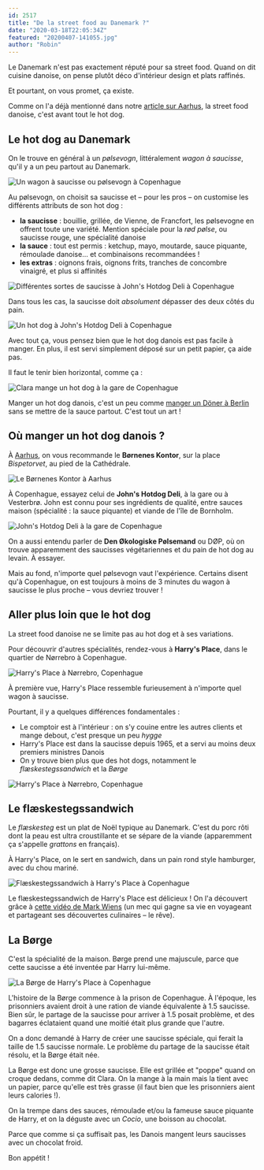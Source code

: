 ```yaml
---
id: 2517
title: "De la street food au Danemark ?"
date: "2020-03-18T22:05:34Z"
featured: "20200407-141055.jpg"
author: "Robin"
---
```


Le Danemark n'est pas exactement réputé pour sa street food. Quand on dit
cuisine danoise, on pense plutôt déco d'intérieur design et plats raffinés.

Et pourtant, on vous promet, ça existe.

Comme on l'a déjà mentionné dans notre
[article sur Aarhus](/9-choses-incontournables-a-faire-a-aarhus), la street food
danoise, c'est avant tout le hot dog.

## Le hot dog au Danemark

On le trouve en général à un _pølsevogn_, littéralement _wagon à saucisse_,
qu'il y a un peu partout au Danemark.

![Un wagon à saucisse ou pølsevogn à Copenhague](20200408-174855.jpg "Un wagon à saucisse à Copenhague")

Au pølsevogn, on choisit sa saucisse et – pour les pros – on customise les
différents attributs de son hot dog :

- **la saucisse** : bouillie, grillée, de Vienne, de Francfort, les pølsevogne
  en offrent toute une variété. Mention spéciale pour la _rød pølse_, ou
  saucisse rouge, une spécialité danoise
- **la sauce** : tout est permis : ketchup, mayo, moutarde, sauce piquante,
  rémoulade danoise... et combinaisons recommandées !
- **les extras** : oignons frais, oignons frits, tranches de concombre vinaigré,
  et plus si affinités

![Différentes sortes de saucisse à John's Hotdog Deli à Copenhague](20200408-131130.jpg "Différentes sortes de saucisse, dont la fameuse rød pølse")

Dans tous les cas, la saucisse doit _absolument_ dépasser des deux côtés du
pain.

![Un hot dog à John's Hotdog Deli à Copenhague](20200408-131113.jpg "Un hot dog à John's Hotdog Deli")

Avec tout ça, vous pensez bien que le hot dog danois est pas facile à manger. En
plus, il est servi simplement déposé sur un petit papier, ça aide pas.

Il faut le tenir bien horizontal, comme ça :

![Clara mange un hot dog à la gare de Copenhague](20200408-131331.jpg)

Manger un hot dog danois, c'est un peu comme
[manger un Döner à Berlin](/ich-hatte-gerne-einen-doner-bitte/) sans se mettre
de la sauce partout. C'est tout un art !

## Où manger un hot dog danois ?

À [Aarhus](/9-choses-incontournables-a-faire-a-aarhus/), on vous recommande le
**Børnenes Kontor**, sur la place _Bispetorvet_, au pied de la Cathédrale.

![Le Børnenes Kontor à Aarhus](20200407-140745.jpg "Le Børnenes Kontor à Aarhus")

À Copenhague, essayez celui de **John's Hotdog Deli**, à la gare ou à Vesterbrø.
John est connu pour ses ingrédients de qualité, entre sauces maison
(spécialité : la sauce piquante) et viande de l'île de Bornholm.

![John's Hotdog Deli à la gare de Copenhague](20200408-130929.jpg "John's Hotdog Deli à la gare de Copenhague")

On a aussi entendu parler de **Den Økologiske Pølsemand** ou DØP, où on trouve
apparemment des saucisses végétariennes et du pain de hot dog au levain. À
essayer.

Mais au fond, n'importe quel pølsevogn vaut l'expérience. Certains disent qu'à
Copenhague, on est toujours à moins de 3 minutes du wagon à saucisse le plus
proche – vous devriez trouver !

## Aller plus loin que le hot dog

La street food danoise ne se limite pas au hot dog et à ses variations.

Pour découvrir d'autres spécialités, rendez-vous à **Harry's Place**, dans le
quartier de Nørrebro à Copenhague.

![Harry's Place à Nørrebro, Copenhague](20200408-184505.jpg)

À première vue, Harry's Place ressemble furieusement à n'importe quel wagon à
saucisse.

Pourtant, il y a quelques différences fondamentales :

- Le comptoir est à l'intérieur : on s'y couine entre les autres clients et
  mange debout, c'est presque un peu _hygge_
- Harry's Place est dans la saucisse depuis 1965, et a servi au moins deux
  premiers ministres Danois
- On y trouve bien plus que des hot dogs, notamment le _flæskestegssandwich_ et
  la _Børge_

![Harry's Place à Nørrebro, Copenhague](20200408-181550.jpg)

## Le flæskestegssandwich

Le _flæskesteg_ est un plat de Noël typique au Danemark. C'est du porc rôti dont
la peau est ultra croustillante et se sépare de la viande (apparemment ça
s'appelle _grattons_ en français).

À Harry's Place, on le sert en sandwich, dans un pain rond style hamburger, avec
du chou mariné.

![Flæskestegssandwich à Harry's Place à Copenhague](20200408-182429.jpg)

Le flæskestegssandwich de Harry's Place est délicieux ! On l'a découvert grâce à
[cette vidéo de Mark Wiens](https://www.youtube.com/watch?v=2RvgmqpgSCM) (un mec
qui gagne sa vie en voyageant et partageant ses découvertes culinaires – le
rêve).

## La Børge

C'est la spécialité de la maison. Børge prend une majuscule, parce que cette
saucisse a été inventée par Harry lui-même.

![La Børge de Harry's Place à Copenhague](20200408-183706.jpg)

L'histoire de la Børge commence à la prison de Copenhague. À l'époque, les
prisonniers avaient droit à une ration de viande équivalente à 1.5 saucisse.
Bien sûr, le partage de la saucisse pour arriver à 1.5 posait problème, et des
bagarres éclataient quand une moitié était plus grande que l'autre.

On a donc demandé à Harry de créer une saucisse spéciale, qui ferait la taille
de 1.5 saucisse normale. Le problème du partage de la saucisse était résolu, et
la Børge était née.

La Børge est donc une grosse saucisse. Elle est grillée et "poppe" quand on
croque dedans, comme dit Clara. On la mange à la main mais la tient avec un
papier, parce qu'elle est très grasse (il faut bien que les prisonniers aient
leurs calories !).

On la trempe dans des sauces, rémoulade et/ou la fameuse sauce piquante de
Harry, et on la déguste avec un _Cocio_, une boisson au chocolat.

Parce que comme si ça suffisait pas, les Danois mangent leurs saucisses avec un
chocolat froid.

Bon appétit !
